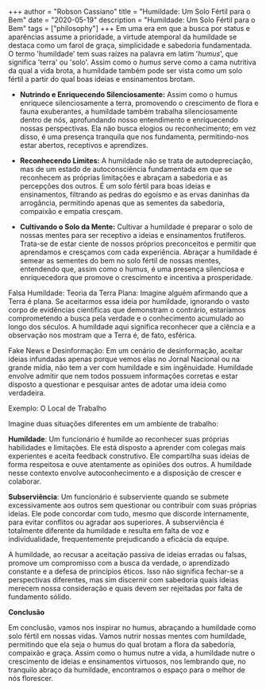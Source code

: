 +++
author = "Robson Cassiano"
title = "Humildade: Um Solo Fértil para o Bem"
date = "2020-05-19"
description = "Humildade: Um Solo Fértil para o Bem"
tags = ["philosophy"]
+++
Em uma era em que a busca por status e aparências assume a prioridade, a virtude atemporal da humildade se destaca como um farol de graça, simplicidade e sabedoria fundamentada. O termo 'humildade' tem suas raízes na palavra em latim '_humus_', que significa 'terra' ou 'solo'. Assim como o _humus_ serve como a cama nutritiva da qual a vida brota, a humildade também pode ser vista como um solo fértil a partir do qual boas ideias e ensinamentos brotam.

- **Nutrindo e Enriquecendo Silenciosamente:** Assim como o humus enriquece silenciosamente a terra, promovendo o crescimento de flora e fauna exuberantes, a humildade também trabalha silenciosamente dentro de nós, aprofundando nosso entendimento e enriquecendo nossas perspectivas. Ela não busca elogios ou reconhecimento; em vez disso, é uma presença tranquila que nos fundamenta, permitindo-nos estar abertos, receptivos e aprendizes.

- **Reconhecendo Limites:** A humildade não se trata de autodepreciação, mas de um estado de autoconsciência fundamentada em que se reconhecem as próprias limitações e abraçam a sabedoria e as percepções dos outros. É um solo fértil para boas ideias e ensinamentos, filtrando as pedras do egoísmo e as ervas daninhas da arrogância, permitindo apenas que as sementes da sabedoria, compaixão e empatia cresçam.

- **Cultivando o Solo da Mente:** Cultivar a humildade é preparar o solo de nossas mentes para ser receptivo a ideias e ensinamentos frutíferos. Trata-se de estar ciente de nossos próprios preconceitos e permitir que aprendamos e cresçamos com cada experiência. Abraçar a humildade é semear as sementes do bem no solo fértil de nossas mentes, entendendo que, assim como o humus, é uma presença silenciosa e enriquecedora que promove o crescimento e incentiva a prosperidade.

Falsa Humildade:
Teoria da Terra Plana: Imagine alguém afirmando que a Terra é plana. Se aceitarmos essa ideia por humildade, ignorando o vasto corpo de evidências científicas que demonstram o contrário, estaríamos comprometendo a busca pela verdade e o conhecimento acumulado ao longo dos séculos. A humildade aqui significa reconhecer que a ciência e a observação nos mostram que a Terra é, de fato, esférica.

Fake News e Desinformação: Em um cenário de desinformação, aceitar ideias infundadas apenas porque vemos elas no Jornal Nacional ou na grande mídia, não tem a ver com humildade e sim ingênuidade. Humildade envolve admitir que nem todos possuem informações corretas e estar disposto a questionar e pesquisar antes de adotar uma ideia como verdadeira.

Exemplo: O Local de Trabalho

Imagine duas situações diferentes em um ambiente de trabalho:

**Humildade**: Um funcionário é humilde ao reconhecer suas próprias habilidades e limitações. Ele está disposto a aprender com colegas mais experientes e aceita feedback construtivo. Ele compartilha suas ideias de forma respeitosa e ouve atentamente as opiniões dos outros. A humildade nesse contexto envolve autoconhecimento e a disposição de crescer e colaborar.

**Subserviência**: Um funcionário é subserviente quando se submete excessivamente aos outros sem questionar ou contribuir com suas próprias ideias. Ele pode concordar com tudo, mesmo que discorde internamente, para evitar conflitos ou agradar aos superiores. A subserviência é totalmente diferente da humildade e resulta em falta de voz e individualidade, frequentemente prejudicando a eficácia da equipe.

A humildade, ao recusar a aceitação passiva de ideias erradas ou falsas, promove um compromisso com a busca da verdade, o aprendizado constante e a defesa de princípios éticos. Isso não significa fechar-se a perspectivas diferentes, mas sim discernir com sabedoria quais ideias merecem nossa consideração e quais devem ser rejeitadas por falta de fundamento sólido.

**Conclusão**

Em conclusão, vamos nos inspirar no humus, abraçando a humildade como solo fértil em nossas vidas. Vamos nutrir nossas mentes com humildade, permitindo que ela seja o humus do qual brotam a flora da sabedoria, compaixão e graça. Assim como o humus nutre a vida, a humildade nutre o crescimento de ideias e ensinamentos virtuosos, nos lembrando que, no tranquilo abraço da humildade, encontramos o espaço para o melhor de nós florescer.